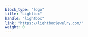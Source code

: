 ```yaml
---
block_type: "logo"
title: "Lightbox"
handle: "lightbox"
link: "https://lightboxjewelry.com/"
weight: 0
---
```


